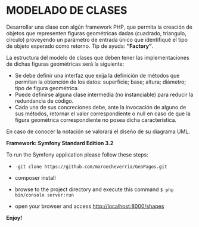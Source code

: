MODELADO DE CLASES
==================

Desarrollar una clase con algún framework PHP, que permita la creación de objetos que representen figuras geométricas dadas (cuadrado, triangulo, círculo) proveyendo un parámetro de entrada único que identifiqué el tipo de objeto esperado como retorno. Tip de ayuda: **“Factory”**.

La estructura del modelo de clases que deben tener las implementaciones de dichas figuras geométricas será la siguiente: 
 * Se debe definir una interfaz que exija la definición de métodos que permitan la obtención de los datos: superficie; base; altura; diámetro; tipo de figura geométrica. 
 * Puede definirse alguna clase intermedia (no instanciable) para reducir la redundancia de código. 
 * Cada una de sus concreciones debe, ante la invocación de alguno de sus métodos, retornar el valor correspondiente o null en caso de que la figura geométrica correspondiente no posea dicha característica. 

En caso de conocer la notación se valorará el diseño de su diagrama UML.

**Framework: Symfony Standard Edition 3.2**

To run the Symfony application please follow these steps:

 * ```-git clone https://github.com/maroecheverria/GeoPagos.git```
 
 * composer install
 
 * browse to the project directory and execute this command ```$ php bin/console server:run```
 
 * open your browser and access [http://localhost:8000/shapes](http://localhost:8000/shapes)
 
 **Enjoy!**



